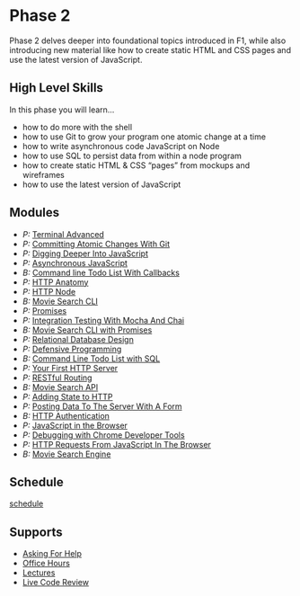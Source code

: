 # Phase 2

Phase 2 delves deeper into foundational topics introduced in F1, while also
introducing new material like how to create static HTML and CSS pages and use
the latest version of JavaScript.


## High Level Skills

In this phase you will learn…

- how to do more with the shell
- how to use Git to grow your program one atomic change at a time
- how to write asynchronous code JavaScript on Node
- how to use SQL to persist data from within a node program
- how to create static HTML & CSS “pages” from mockups and wireframes
- how to use the latest version of JavaScript

## Modules

- _P:_ [Terminal Advanced](../../modules/Terminal-Advanced)
- _P:_ [Committing Atomic Changes With Git](../../modules/Committing-Atomic-Changes-With-Git)
- _P:_ [Digging Deeper Into JavaScript](../../modules/Digging-Deeper-Into-JavaScript)
- _P:_ [Asynchronous JavaScript](../../modules/Asynchronous-JavaScript)
- _B:_ [Command line Todo List With Callbacks](../../modules/Command-line-Todo-List-With-Callbacks)
- _P:_ [HTTP Anatomy](../../modules/HTTP-Anatomy)
- _P:_ [HTTP Node](../../modules/HTTP-Node)
- _B:_ [Movie Search CLI](../../modules/Movie-Search-CLI)
- _P:_ [Promises](../../modules/Promises)
- _P:_ [Integration Testing With Mocha And Chai](../../modules/Integration-Testing-With-Mocha-And-Chai)
- _B:_ [Movie Search CLI with Promises](../../modules/Movie-Search-CLI-With-Promises)
- _P:_ [Relational Database Design](../../modules/Relational-Database-Design)
- _P:_ [Defensive Programming](../../modules/Defensive-Programming)
- _B:_ [Command Line Todo List with SQL](../../modules/Command-Line-Todo-List-with-SQL)
- _P:_ [Your First HTTP Server](../../modules/Your-First-HTTP-Server)
- _P:_ [RESTful Routing](../../modules/RESTful-Routing)
- _B:_ [Movie Search API](../../modules/Movie-Search-API)
- _P:_ [Adding State to HTTP](../../modules/Adding-State-to-HTTP)
- _P:_ [Posting Data To The Server With A Form](../../modules/Posting-Data-To-The-Server-With-A-Form)
- _B:_ [HTTP Authentication](../../modules/HTTP-Authentication)
- _P:_ [JavaScript in the Browser](../../modules/JavaScript-in-the-Browser)
- _P:_ [Debugging with Chrome Developer Tools](../../modules/Debugging-with-Chrome-Developer-Tools)
- _P:_ [HTTP Requests From JavaScript In The Browser](../../modules/HTTP-Requests-From-JavaScript-In-The-Browser)
- _B:_ [Movie Search Engine](../../modules/Movie-Search-Engine)

## Schedule

[schedule](./schedule.md)

## Supports

- [Asking For Help](../../SUPPORT.md#asking-for-help)
- [Office Hours](../../SUPPORT.md#office-hours)
- [Lectures](../../SUPPORT.md#lectures)
- [Live Code Review](../../SUPPORT.md#live-code-reviews)
